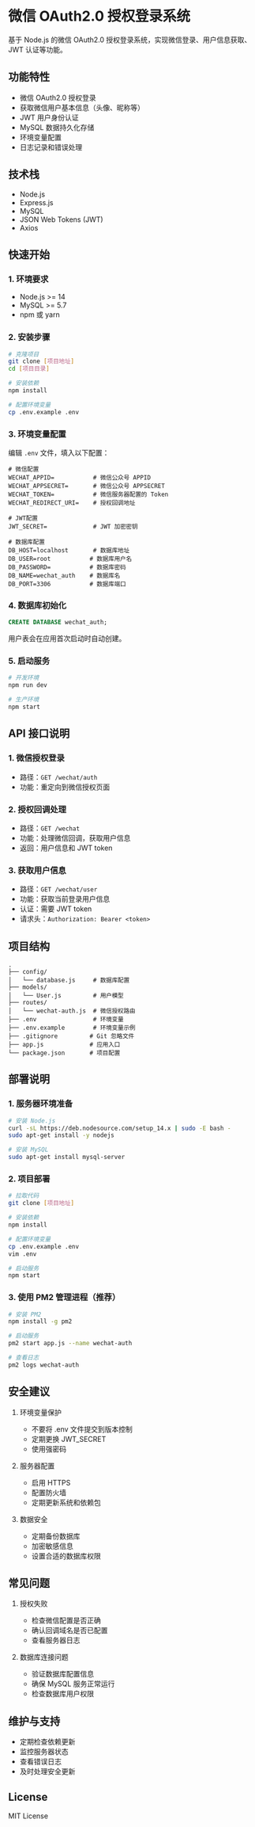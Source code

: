 # 微信 OAuth2.0 授权登录系统

基于 Node.js 的微信 OAuth2.0 授权登录系统，实现微信登录、用户信息获取、JWT 认证等功能。

## 功能特性

- 微信 OAuth2.0 授权登录
- 获取微信用户基本信息（头像、昵称等）
- JWT 用户身份认证
- MySQL 数据持久化存储
- 环境变量配置
- 日志记录和错误处理

## 技术栈

- Node.js
- Express.js
- MySQL
- JSON Web Tokens (JWT)
- Axios

## 快速开始

### 1. 环境要求

- Node.js >= 14
- MySQL >= 5.7
- npm 或 yarn

### 2. 安装步骤

```bash
# 克隆项目
git clone [项目地址]
cd [项目目录]

# 安装依赖
npm install

# 配置环境变量
cp .env.example .env
```

### 3. 环境变量配置

编辑 `.env` 文件，填入以下配置：

```env
# 微信配置
WECHAT_APPID=           # 微信公众号 APPID
WECHAT_APPSECRET=       # 微信公众号 APPSECRET
WECHAT_TOKEN=           # 微信服务器配置的 Token
WECHAT_REDIRECT_URI=    # 授权回调地址

# JWT配置
JWT_SECRET=             # JWT 加密密钥

# 数据库配置
DB_HOST=localhost       # 数据库地址
DB_USER=root           # 数据库用户名
DB_PASSWORD=           # 数据库密码
DB_NAME=wechat_auth    # 数据库名
DB_PORT=3306           # 数据库端口
```

### 4. 数据库初始化

```sql
CREATE DATABASE wechat_auth;
```

用户表会在应用首次启动时自动创建。

### 5. 启动服务

```bash
# 开发环境
npm run dev

# 生产环境
npm start
```

## API 接口说明

### 1. 微信授权登录
- 路径：`GET /wechat/auth`
- 功能：重定向到微信授权页面

### 2. 授权回调处理
- 路径：`GET /wechat`
- 功能：处理微信回调，获取用户信息
- 返回：用户信息和 JWT token

### 3. 获取用户信息
- 路径：`GET /wechat/user`
- 功能：获取当前登录用户信息
- 认证：需要 JWT token
- 请求头：`Authorization: Bearer <token>`

## 项目结构

```
.
├── config/
│   └── database.js     # 数据库配置
├── models/
│   └── User.js         # 用户模型
├── routes/
│   └── wechat-auth.js  # 微信授权路由
├── .env                # 环境变量
├── .env.example        # 环境变量示例
├── .gitignore         # Git 忽略文件
├── app.js             # 应用入口
└── package.json       # 项目配置
```

## 部署说明

### 1. 服务器环境准备
```bash
# 安装 Node.js
curl -sL https://deb.nodesource.com/setup_14.x | sudo -E bash -
sudo apt-get install -y nodejs

# 安装 MySQL
sudo apt-get install mysql-server
```

### 2. 项目部署
```bash
# 拉取代码
git clone [项目地址]

# 安装依赖
npm install

# 配置环境变量
cp .env.example .env
vim .env

# 启动服务
npm start
```

### 3. 使用 PM2 管理进程（推荐）
```bash
# 安装 PM2
npm install -g pm2

# 启动服务
pm2 start app.js --name wechat-auth

# 查看日志
pm2 logs wechat-auth
```

## 安全建议

1. 环境变量保护
   - 不要将 .env 文件提交到版本控制
   - 定期更换 JWT_SECRET
   - 使用强密码

2. 服务器配置
   - 启用 HTTPS
   - 配置防火墙
   - 定期更新系统和依赖包

3. 数据安全
   - 定期备份数据库
   - 加密敏感信息
   - 设置合适的数据库权限

## 常见问题

1. 授权失败
   - 检查微信配置是否正确
   - 确认回调域名是否已配置
   - 查看服务器日志

2. 数据库连接问题
   - 验证数据库配置信息
   - 确保 MySQL 服务正常运行
   - 检查数据库用户权限

## 维护与支持

- 定期检查依赖更新
- 监控服务器状态
- 查看错误日志
- 及时处理安全更新

## License

MIT License
